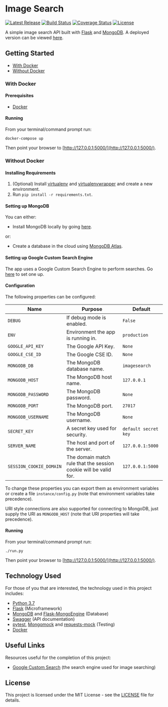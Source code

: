 # Image Search

[![Latest Release](https://img.shields.io/github/release/vanillaSlice/ImageSearch.svg)](https://github.com/vanillaSlice/ImageSearch/releases/latest)
[![Build Status](https://img.shields.io/travis/vanillaSlice/ImageSearch/master.svg)](https://travis-ci.org/vanillaSlice/ImageSearch)
[![Coverage Status](https://img.shields.io/coveralls/github/vanillaSlice/ImageSearch/master.svg)](https://coveralls.io/github/vanillaSlice/ImageSearch?branch=master)
[![License](https://img.shields.io/github/license/vanillaSlice/ImageSearch.svg)](LICENSE)

A simple image search API built with [Flask](http://flask.pocoo.org/) and [MongoDB](https://www.mongodb.com/).
A deployed version can be viewed [here](https://sliceimagesearch.herokuapp.com/).

## Getting Started

* [With Docker](#with-docker)
* [Without Docker](#without-docker)

### With Docker

#### Prerequisites

* [Docker](https://www.docker.com/)

#### Running

From your terminal/command prompt run:

```
docker-compose up
```

Then point your browser to [http://127.0.0.1:5000/](http://127.0.0.1:5000/).

### Without Docker


#### Installing Requirements

1. (Optional) Install [virtualenv](https://pypi.org/project/virtualenv/) and
[virtualenvwrapper](https://virtualenvwrapper.readthedocs.io/en/latest/) and create a new environment.
2. Run `pip install -r requirements.txt`.

#### Setting up MongoDB

You can either:

* Install MongoDB locally by going [here](https://www.mongodb.com/download-center#community).

or:

* Create a database in the cloud using [MongoDB Atlas](https://www.mongodb.com/cloud/atlas).

#### Setting up Google Custom Search Engine

The app uses a Google Custom Search Engine to perform searches. Go [here](https://www.google.com/cse/) to set one
up.

#### Configuration

The following properties can be configured:

| Name                    | Purpose                                                          | Default              |
| ----------------------- | ---------------------------------------------------------------- | -------------------- |
| `DEBUG`                 | If debug mode is enabled.                                        | `False`              |
| `ENV`                   | Environment the app is running in.                               | `production`         |
| `GOOGLE_API_KEY`        | The Google API Key.                                              | `None`               |
| `GOOGLE_CSE_ID`         | The Google CSE ID.                                               | `None`               |
| `MONGODB_DB`            | The MongoDB database name.                                       | `imagesearch`        |
| `MONGODB_HOST`          | The MongoDB host name.                                           | `127.0.0.1`          |
| `MONGODB_PASSWORD`      | The MongoDB password.                                            | `None`               |
| `MONGODB_PORT`          | The MongoDB port.                                                | `27017`              |
| `MONGODB_USERNAME`      | The MongoDB username.                                            | `None`               |
| `SECRET_KEY`            | A secret key used for security.                                  | `default secret key` |
| `SERVER_NAME`           | The host and port of the server.                                 | `127.0.0.1:5000`     |
| `SESSION_COOKIE_DOMAIN` | The domain match rule that the session cookie will be valid for. | `127.0.0.1:5000`     |

To change these properties you can export them as environment variables or create a file `instance/config.py` (note
that environment variables take precedence).

URI style connections are also supported for connecting to MongoDB, just supply the URI as `MONGODB_HOST` (note that
URI properties will take precedence).

#### Running

From your terminal/command prompt run:

```
./run.py
```

Then point your browser to [http://127.0.0.1:5000/](http://127.0.0.1:5000/).

## Technology Used

For those of you that are interested, the technology used in this project includes:

* [Python 3.7](https://www.python.org/downloads/release/python-373/)
* [Flask](http://flask.pocoo.org/) (Microframework)
* [MongoDB](https://www.mongodb.com/) and
[Flask-MongoEngine](http://docs.mongoengine.org/projects/flask-mongoengine/en/latest/) (Database)
* [Swagger](https://swagger.io/) (API documentation)
* [pytest](https://docs.pytest.org/en/latest/), [Mongomock](https://github.com/mongomock/mongomock)
and [requests-mock](https://requests-mock.readthedocs.io/en/latest/) (Testing)
* [Docker](https://www.docker.com/)

## Useful Links

Resources useful for the completion of this project:

* [Google Custom Search](https://developers.google.com/custom-search/) (the search engine used for image searching)

## License

This project is licensed under the MIT License - see the [LICENSE](LICENSE) file for details.
